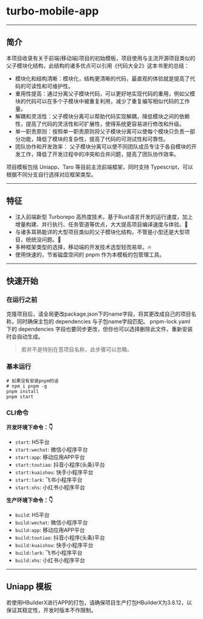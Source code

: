 # turbo-mobile-app

---

## 简介

本项目收录有关于前端(移动端)项目的初始模板，项目使用与主流开源项目类似的父子模块化结构，此结构的诸多优点可以引用《代码大全2》这本书里的总结：

- 模块化和结构清晰：模块化，结构更清晰的代码，最直观的体验就是提高了代码的可读性和可维护性。
- 重用性提高：通过分离父子模块代码，可以更好地实现代码的重用，例如父模块的代码可以在多个子模块中被重复利用，减少了重复编写相似代码的工作量。
- 解耦和灵活性：父子模块分离可以帮助代码实现解耦，降低模块之间的依赖性，提高了代码的灵活性和可扩展性，使得系统更容易进行修改和升级。
- 单一职责原则：按照单一职责原则将父子模块分离可以使每个模块只负责一部分功能，降低了模块的复杂性，提高了代码的可测试性和可靠性。
- 团队协作和开发效率： 父子模块分离可以使不同团队成员专注于各自模块的开发工作，降低了开发过程中的冲突和合并问题，提高了团队协作效率。

项目模板包括 Uniapp、Taro 等目前主流前端框架，同时支持 Typescript，可以根据不同分支自行选择对应框架类型。

---
## 特征

- 注入前端新型 Turborepo 高热度技术，基于Rust语言开发的运行速度，加上增量构建、并行执行、任务管道等优点，大大提高项目编译速度与体验。🚀
- 与诸多耳熟能详的大型项目类似的父子模块化结构，不管是小型还是大型项目，统统没问题。🌈
- 多种框架类型的选择，移动端的开发技术选型轻而易举。🔥
- 使用快速的，节省磁盘空间的 pnpm 作为本模板的包管理工具。

---
## 快速开始

### 在运行之前

克隆项目后，请全局更改package.json下的name字段，将其更改成自己的项目名称，同时确保主包的 dependencies 与子包name字段匹配。
pnpm-lock.yaml 下的 dependencies 字段也要同步更改，但你也可以选择删除此文件，重新安装时会自动生成。

> 若并不是特别在意项目名称，此步骤可以忽略。

### 基本运行

```shell
# 如果没有安装pnpm的话
# npm i pnpm -g
pnpm install
pnpm start
```

### CLI命令

**开发环境下命令：👇** 
- `start`: H5平台
- `start:wechat`: 微信小程序平台
- `start:app`: 移动应用APP平台
- `start:toutiao`: 抖音小程序(头条)平台
- `start:kuaishou`: 快手小程序平台
- `start:lark`: 飞书小程序平台
- `start:xhs`: 小红书小程序平台

**生产环境下命令：👇**
- `build`: H5平台
- `build:wechat`: 微信小程序平台
- `build:app`: 移动应用APP平台
- `build:toutiao`: 抖音小程序(头条)平台
- `build:kuaishou`: 快手小程序平台
- `build:lark`: 飞书小程序平台
- `build:xhs`: 小红书小程序平台

---
## Uniapp 模板

若使用HBuilderX进行APP的打包，请确保项目生产打包HBuilderX为3.8.12，以保证其稳定性，开发时版本不作限制。

